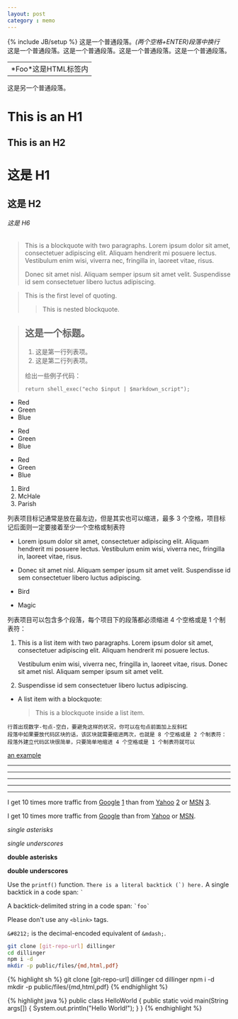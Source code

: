 ```yaml
---
layout: post
category : memo
---
```

{% include JB/setup %}
这是一个普通段落。*(两个空格+ENTER)段落中换行*    
这是一个普通段落。这是一个普通段落。这是一个普通段落。这是一个普通段落。

<table>
    <tr>
        <td>*Foo*这是HTML标签内</td>
    </tr>
</table>
这是另一个普通段落。


This is an H1
=============

This is an H2
-------------

# 这是 H1

## 这是 H2

<!--more-->

###### 这是 H6
> This is a blockquote with two paragraphs. Lorem ipsum dolor sit amet,
> consectetuer adipiscing elit. Aliquam hendrerit mi posuere lectus.
> Vestibulum enim wisi, viverra nec, fringilla in, laoreet vitae, risus.
> 
> Donec sit amet nisl. Aliquam semper ipsum sit amet velit. Suspendisse
> id sem consectetuer libero luctus adipiscing.

> This is the first level of quoting.
>
> > This is nested blockquote.
>


> ## 这是一个标题。
> 
> 1.   这是第一行列表项。
> 2.   这是第二行列表项。
> 
> 给出一些例子代码：
> 
>     return shell_exec("echo $input | $markdown_script");

* Red
*   Green
*   Blue

+   Red
+   Green
+   Blue

-   Red
-   Green
-   Blue

1. Bird
2. McHale
3. Parish

列表项目标记通常是放在最左边，但是其实也可以缩进，最多 3 个空格，项目标记后面则一定要接着至少一个空格或制表符

*   Lorem ipsum dolor sit amet, consectetuer adipiscing elit.
Aliquam hendrerit mi posuere lectus. Vestibulum enim wisi,
viverra nec, fringilla in, laoreet vitae, risus.
*   Donec sit amet nisl. Aliquam semper ipsum sit amet velit.
Suspendisse id sem consectetuer libero luctus adipiscing.

*   Bird

*   Magic


列表项目可以包含多个段落，每个项目下的段落都必须缩进 4 个空格或是 1 个制表符：


1.  This is a list item with two paragraphs. Lorem ipsum dolor
    sit amet, consectetuer adipiscing elit. Aliquam hendrerit
    mi posuere lectus.

	Vestibulum enim wisi, viverra nec, fringilla in, laoreet
vitae, risus. Donec sit amet nisl. Aliquam semper ipsum
sit amet velit.

2.  Suspendisse id sem consectetuer libero luctus adipiscing.

*   A list item with a blockquote:

	> This is a blockquote
	> inside a list item.

<p/>

	行首出现数字-句点-空白，要避免这样的状况，你可以在句点前面加上反斜杠  
	段落中如果要放代码区块的话，该区块就需要缩进两次，也就是 8 个空格或是 2 个制表符：  
	段落外建立代码区块很简单，只要简单地缩进 4 个空格或是 1 个制表符就可以  
[an example](http://example.com/ "Title")  

* * *

***

*****

- - -

---------------------------------------
I get 10 times more traffic from [Google] [1] than from
[Yahoo] [2] or [MSN] [3].

  [1]: http://google.com/        "Google"
  [2]: http://search.yahoo.com/  "Yahoo Search"
[3]: http://search.msn.com/    "MSN Search"

I get 10 times more traffic from [Google][] than from
[Yahoo][] or [MSN][].

  [google]: http://google.com/        "Google"
  [yahoo]:  http://search.yahoo.com/  "Yahoo Search"
  [msn]:    http://search.msn.com/    "MSN Search"
  
*single asterisks*

_single underscores_

**double asterisks**

__double underscores__


Use the `printf()` function.
``There is a literal backtick (`) here.``
A single backtick in a code span: `` ` ``

A backtick-delimited string in a code span: `` `foo` ``

Please don't use any `<blink>` tags.

`&#8212;` is the decimal-encoded equivalent of `&mdash;`.

```sh
git clone [git-repo-url] dillinger
cd dillinger
npm i -d
mkdir -p public/files/{md,html,pdf}
```
{% highlight sh %}
git clone [git-repo-url] dillinger
cd dillinger
npm i -d
mkdir -p public/files/{md,html,pdf}
{% endhighlight %}

{% highlight java %}
public class HelloWorld {
    public static void main(String args[]) {
      System.out.println("Hello World!");
    }
}
{% endhighlight %}






